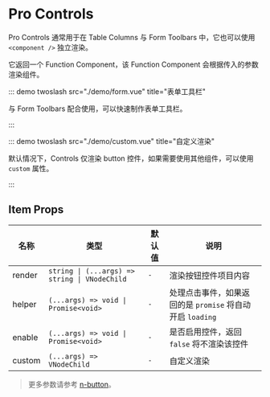# Pro Controls

Pro Controls 通常用于在 Table Columns 与 Form Toolbars 中，它也可以使用 `<component />` 独立渲染。

它返回一个 Function Component，该 Function Component 会根据传入的参数渲染组件。

<demo twoslash src="./demo/basic.vue" title="基础" />

::: demo twoslash src="./demo/form.vue" title="表单工具栏"

与 Form Toolbars 配合使用，可以快速制作表单工具栏。

:::

<demo twoslash src="./demo/table.vue" title="表格控件" />

::: demo twoslash src="./demo/custom.vue" title="自定义渲染"

默认情况下，Controls 仅渲染 button 控件，如果需要使用其他组件，可以使用 `custom` 属性。

:::

## Item Props

| 名称 | 类型 | 默认值 | 说明 |
| --- | --- | --- | --- |
| render | `string \| (...args) => string \| VNodeChild` | `-` | 渲染按钮控件项目内容 |
| helper | `(...args) => void \| Promise<void>` | `-` | 处理点击事件，如果返回的是 `promise` 将自动开启 `loading` |
| enable | `(...args) => void \| Promise<void>` | `-` | 是否启用控件，返回 `false` 将不渲染该控件 |
| custom | `(...args) => VNodeChild` | `-` | 自定义渲染 |

> 更多参数请参考 [n-button](https://www.naiveui.com/zh-CN/light/components/button)。
